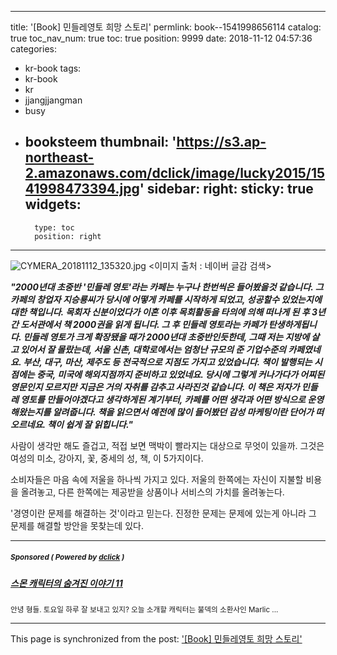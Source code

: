 
---
title: '[Book] 민들레영토 희망 스토리'
permlink: book--1541998656114
catalog: true
toc_nav_num: true
toc: true
position: 9999
date: 2018-11-12 04:57:36
categories:
- kr-book
tags:
- kr-book
- kr
- jjangjjangman
- busy
- booksteem
thumbnail: 'https://s3.ap-northeast-2.amazonaws.com/dclick/image/lucky2015/1541998473394.jpg'
sidebar:
    right:
        sticky: true
widgets:
    -
        type: toc
        position: right
---


![CYMERA_20181112_135320.jpg](https://s3.ap-northeast-2.amazonaws.com/dclick/image/lucky2015/1541998473394.jpg)
<이미지 출처 : 네이버 글감 검색>

**_"2000년대 초중반 '민들레 영토'라는 카페는 누구나 한번씩은 들어봤을것 같습니다. 그 카페의 창업자 지승룡씨가 당시에 어떻게 카페를 시작하게 되었고, 성공할수 있었는지에 대한 책입니다. 
목회자 신분이었다가 이혼 이후 목회활동을 타의에 의해 떠나게 된 후 3년간 도서관에서 책 2000권을 읽게 됩니다. 그 후 민들레 영토라는 카페가 탄생하게됩니다.
민들레 영토가 크게 확장됐을 때가 2000년대 초중반인듯한데, 그때 저는 지방에 살고 있어서 잘 몰랐는데, 서울 신촌, 대학로에서는 엄청난 규모의 준 기업수준의 카페였네요. 부산, 대구, 마산, 제주도 등 전국적으로 지점도 가지고 있었습니다. 책이 발행되는 시점에는 중국, 미국에 해외지점까지 준비하고 있었네요. 
당시에 그렇게 커나가다가 어찌된 영문인지 모르지만 지금은 거의 자취를 감추고 사라진것 같습니다.
이 책은 저자가 민들레 영토를 만들어야겠다고 생각하게된 계기부터, 카페를 어떤 생각과 어떤 방식으로 운영해왔는지를 알려줍니다. 
책을 읽으면서 예전에 많이 들어봤던 감성 마케팅이란 단어가 떠오르네요. 책이 쉽게 잘 읽힙니다."_**

사람이 생각만 해도 즐겁고, 
적접 보면 맥박이 빨라지는 대상으로 
무엇이 있을까.
그것은 여성의 미소, 강아지, 꽃, 중세의 성, 책, 이 5가지이다.

소비자들은 마음 속에 저울을 
하나씩 가지고 있다.
저울의 한쪽에는 자신이 지불할 비용을 올려놓고,
다른 한쪽에는 제공받을 상품이나 서비스의 가치를 올려놓는다.

'경영이란 문제를 해결하는 것'이라고 믿는다. 
진정한 문제는 문제에 있는게 아니라
그 문제를 해결할 방안을 못찾는데 있다.


---

#####  <sub> **Sponsored ( Powered by [dclick](https://www.dclick.io) )** </sub>
##### [스몬 캐릭터의 숨겨진 이야기 11](https://api.dclick.io/v1/c?x=eyJhbGciOiJIUzI1NiIsInR5cCI6IkpXVCJ9.eyJjIjoibHVja3kyMDE1IiwicyI6ImJvb2stLTE1NDE5OTg2NTYxMTQiLCJhIjpbInQtNjIwIl0sInVybCI6Imh0dHBzOi8vc3RlZW1pdC5jb20vZGNsaWNrL0BoZXJzbnovLTExLTE1NDE4MzA3ODY1NTEiLCJpYXQiOjE1NDE5OTg2NTYsImV4cCI6MTg1NzM1ODY1Nn0.yKwNE6-eQ6OiqkEC43_F2s-URwApR3X4cNrGqHsQaqE)
<sup>안녕 형들. 토요일 하루 잘 보내고 있지? 오늘 소개할 캐릭터는 불덱의 소환사인 Marlic ...</sup>
</center>

- - -

This page is synchronized from the post: ['[Book] 민들레영토 희망 스토리'](https://steemit.com/@lucky2015/book--1541998656114)
